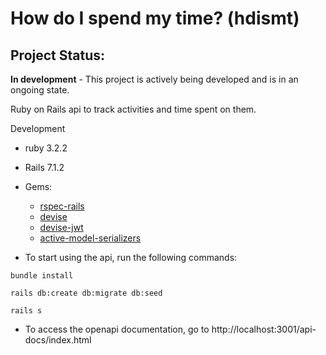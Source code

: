 # How do I spend my time? (hdismt)

## Project Status:
 **In development** - This project is actively being developed and is in an ongoing state.

Ruby on Rails api to track activities and time spent on them.


Development

* ruby 3.2.2

* Rails 7.1.2

* Gems: 
  * [rspec-rails](https://github.com/rspec/rspec-rails)
  * [devise](https://github.com/heartcombo/devise)
  * [devise-jwt](https://github.com/waiting-for-dev/devise-jwt)
  * [active-model-serializers](https://github.com/rails-api/active_model_serializers)

* To start using the api, run the following commands:

```bundle install```

```rails db:create db:migrate db:seed```

```rails s```

* To access the openapi documentation, go to http://localhost:3001/api-docs/index.html
